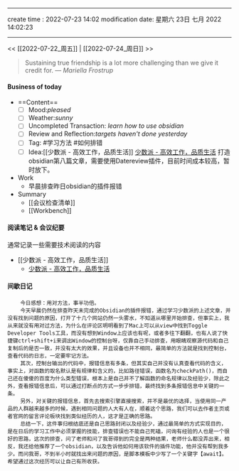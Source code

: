 
---
create time : 2022-07-23 14:02
modification date: 星期六 23日 七月 2022 14:02:23

---

<< [[2022-07-22_周五]] | [[2022-07-24_周日]] >>

> Sustaining true friendship is a lot more challenging than we give it credit for.
> — <cite>Mariella Frostrup</cite>

#### Business of today
-  ==Content==
	- [ ] Mood:*pleased*
	- [ ] Weather:*sunny*
	- [ ] Uncompleted Transaction: *learn how to use obsidian*
	- [ ] Review and Reflection:*targets haven't done yesterday*
	- [ ] Tag: #学习方法 #如何排错
	- [ ] Idea:[[少数派 - 高效工作，品质生活]]
    [少数派 - 高效工作，品质生活](https://sspai.com/post/73958)      打造obsidian第八篇文章，需要使用Datereview插件，目前时间成本较高，暂时放下。
- Work
	- 早晨排查昨日obsidian的插件报错
- Summary
	- [[会议检查清单]]
	- [[Workbench]]
	
#### 阅读笔记 & 会议纪要
通常记录一些需要技术阅读的内容
- [[少数派 - 高效工作，品质生活]]
     - [少数派 - 高效工作，品质生活](https://sspai.com/post/69982)     
#### 间歇日记
		今日感想：用对方法，事半功倍。
		今天早晨仍然在排查昨天未完成的Obsidian的插件报错，通过学习少数派的上述文章，并没有找到问题的原因，打开了十几个网站仍然一头雾水，不知道从哪里开始排查，但事实上，我从来就没有用对过方法，为什么在评论区明明看到了Mac上可以从view中找到Toggle Developer Tools工具，而没有想到Window上应该也有呢，或者多往下翻翻，也有人说了快捷键ctrl+shift+i来调出Window的控制台呀，仅靠自己手动排查，用眼睛观察源代码和自己复制后的是否一致，并没有太大的效果，并且设备也并不相同，最简单的方法就是找到控制台，查看代码的日志，一定要牢记方法。
		其次，控制台输出的代码中，报错信息有多条，但其实自己并没有认真查看代码的含义，事实上，对函数的取名默认是有规律和含义的，比如路径错误，函数名为checkPath()，而自己还在傻傻的百度为什么类型错误，根本上是自己并不了解函数的命名规律以及经验少，除此之外，查看报错信息后，可以通过打断点的方式一步步排错，最终找到多条报错信息中关键的一条。
		另外，对关键的报错信息，首先去搜索引擎直接搜索，并不是最优的选择，当使用同一产品的人群越来越多的时候，遇到相同问题的人大有人在，顺着这个思路，我们可以去作者主页或者官网的留言评论板块找到类似经历的人，这才是正确的思路。
		总结一下，这件事归根结底还是自己思路封闭以及经验少，通过最简单的方式实现目的，是在日后的学习工作中必须掌握的技能，排查错误也不能自己死磕，问询有经验的人也是一个很好的思路，这次的排查，问了老师和问了我哥得到的完全是两种结果，老师什么都没弄出来，相反，我还给他推荐了一个obsidian，以及告诉他如何用该软件的插件功能，他并没有帮到我多少。而问我哥，不到半小时就找出来问题的原因，是脚本模板中少写了一个关键字【await】。希望通过这次经历可以让自己有所收获。
